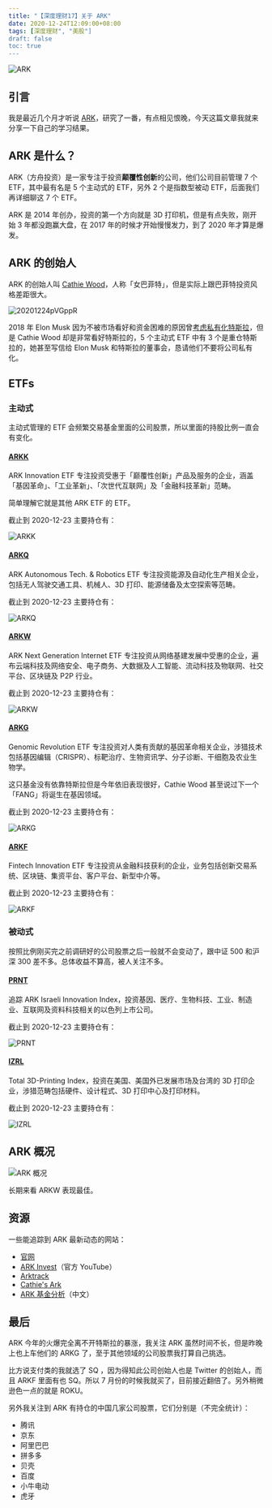 ```yaml
---
title: "【深度理财17】关于 ARK"
date: 2020-12-24T12:09:00+08:00
tags: [深度理财", "美股"]
draft: false
toc: true
---
```


![ARK](https://blog-1251237404.cos.ap-guangzhou.myqcloud.com/20201224hR9drd.png)

## 引言

我是最近几个月才听说 [ARK](https://ark-funds.com/)，研究了一番，有点相见恨晚，今天这篇文章我就来分享一下自己的学习结果。

## ARK 是什么？

ARK（方舟投资）是一家专注于投资**颠覆性创新**的公司，他们公司目前管理 7 个 ETF，其中最有名是 5 个主动式的 ETF，另外 2 个是指数型被动 ETF，后面我们再详细聊这 7 个 ETF。

ARK 是 2014 年创办，投资的第一个方向就是 3D 打印机，但是有点失败，刚开始 3 年都没跑赢大盘，在 2017 年的时候才开始慢慢发力，到了 2020 年才算是爆发。

<!--more-->

## ARK 的创始人

ARK 的创始人叫 [Cathie Wood](https://zh.wikipedia.org/wiki/%E5%98%89%E8%8A%99%E8%93%AE%C2%B7%E4%BC%8D%E5%BE%B7)，人称「女巴菲特」，但是实际上跟巴菲特投资风格差距很大。

![20201224pVGppR](https://blog-1251237404.cos.ap-guangzhou.myqcloud.com/20201224pVGppR.png)

2018 年 Elon Musk 因为不被市场看好和资金困难的原因曾[考虑私有化特斯拉](https://twitter.com/elonmusk/status/1026872652290379776?ref_src=twsrc%5Etfw%7Ctwcamp%5Etweetembed%7Ctwterm%5E1026872652290379776%7Ctwgr%5E%7Ctwcon%5Es1_&ref_url=https%3A%2F%2Fwww.thenewslens.com%2Farticle%2F105019)，但是 Cathie Wood 却是非常看好特斯拉的，5 个主动式 ETF 中有 3 个是重仓特斯拉的，她甚至写信给 Elon Musk 和特斯拉的董事会，恳请他们不要将公司私有化。

## ETFs

### 主动式

主动式管理的 ETF 会频繁交易基金里面的公司股票，所以里面的持股比例一直会有变化。

#### [ARKK](https://ark-funds.com/arkk)

ARK Innovation ETF 专注投资受惠于「巅覆性创新」产品及服务的企业，涵盖「基因革命」、「工业革新」、「次世代互联网」及「金融科技革新」范畴。

简单理解它就是其他 ARK ETF 的 ETF。

截止到 2020-12-23 主要持仓有：

![ARKK](https://blog-1251237404.cos.ap-guangzhou.myqcloud.com/202012248kWPBZ.png)

#### [ARKQ](https://ark-funds.com/arkq)

ARK Autonomous Tech. & Robotics ETF 专注投资能源及自动化生产相关企业，包括无人驾驶交通工具、机械人、3D 打印、能源储备及太空探索等范畴。

截止到 2020-12-23 主要持仓有：

![ARKQ](https://blog-1251237404.cos.ap-guangzhou.myqcloud.com/20201224mHoJR3.png)

#### [ARKW](https://ark-funds.com/arkw)

ARK Next Generation Internet ETF 专注投资从网络基建发展中受惠的企业，遍布云端科技及网络安全、电子商务、大数据及人工智能、流动科技及物联网、社交平台、区块链及 P2P 行业。

截止到 2020-12-23 主要持仓有：

![ARKW](https://blog-1251237404.cos.ap-guangzhou.myqcloud.com/20201224SbwOQZ.png)

#### [ARKG](https://ark-funds.com/arkg)

Genomic Revolution ETF 专注投资对人类有贡献的基因革命相关企业，涉猎技术包括基因编辑（CRISPR）、标靶治疗、生物资讯学、分子诊断、干细胞及农业生物学。

这只基金没有依靠特斯拉但是今年依旧表现很好，Cathie Wood 甚至说过下一个「FANG」将诞生在基因领域。

截止到 2020-12-23 主要持仓有：

![ARKG](https://blog-1251237404.cos.ap-guangzhou.myqcloud.com/20201224CDYXDw.png)

#### [ARKF](https://ark-funds.com/arkf)

Fintech Innovation ETF 专注投资从金融科技获利的企业，业务包括创新交易系统、区块链、集资平台、客户平台、新型中介等。

截止到 2020-12-23 主要持仓有：

![ARKF](https://blog-1251237404.cos.ap-guangzhou.myqcloud.com/20201224fnwLRs.png)

### 被动式

按照比例刚买完之前调研好的公司股票之后一般就不会变动了，跟中证 500 和沪深 300 差不多。总体收益不算高，被人关注不多。

#### [PRNT](https://ark-funds.com/3d-printing-etf)

追踪 ARK Israeli Innovation Index，投资基因、医疗、生物科技、工业、制造业、互联网及资料科技相关的以色列上市公司。

截止到 2020-12-23 主要持仓有：

![PRNT](https://blog-1251237404.cos.ap-guangzhou.myqcloud.com/202012243oQM2C.png)

#### [IZRL](https://ark-funds.com/israel-etf)

Total 3D-Printing Index，投资在美国、美国外已发展市场及台湾的 3D 打印企业，涉猎范畴包括硬件、设计程式、3D 打印中心及打印材料。

截止到 2020-12-23 主要持仓有：

![IZRL](https://blog-1251237404.cos.ap-guangzhou.myqcloud.com/20201224aRj0Kq.png)

## ARK 概况

![ARK 概况](https://blog-1251237404.cos.ap-guangzhou.myqcloud.com/20201224vTf0GE.png)

长期来看 ARKW 表现最佳。

## 资源

一些能追踪到 ARK 最新动态的网站：

- [官网](https://ark-funds.com/)
- [ARK Invest](https://www.youtube.com/c/Arkinvest2015)（官方 YouTube）
- [Arktrack](https://www.arktrack.com/)
- [Cathie's Ark](https://cathiesark.com/)
- [ARK 基金分析](https://like-paris.com/ark-funds-monitor/public/)（中文）

## 最后

ARK 今年的火爆完全离不开特斯拉的暴涨，我关注 ARK 虽然时间不长，但是昨晚上也上车他们的 ARKG 了，至于其他领域的公司股票我打算自己挑选。

比方说支付类的我就选了 SQ ，因为得知此公司创始人也是 Twitter 的创始人，而且 ARKF 里面有也 SQ。所以 7 月份的时候我就买了，目前接近翻倍了。另外稍微逊色一点的就是 ROKU。

另外我关注到 ARK 有持仓的中国几家公司股票，它们分别是（不完全统计）：

- 腾讯
- 京东
- 阿里巴巴
- 拼多多
- 贝壳
- 百度
- 小牛电动
- 虎牙